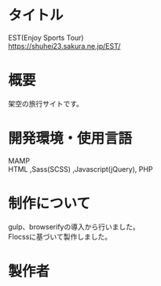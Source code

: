 # タイトル 
EST(Enjoy Sports Tour)  
https://shuhei23.sakura.ne.jp/EST/

# 概要
架空の旅行サイトです。

# 開発環境・使用言語
MAMP  
HTML ,Sass(SCSS) ,Javascript(jQuery), PHP

# 制作について
gulp、browserifyの導入から行いました。  
Flocssに基づいて製作しました。

# 製作者


